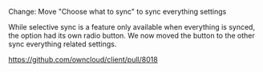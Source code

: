 Change: Move "Choose what to sync" to sync everything settings

While selective sync is a feature only available when everything is synced,
the option had its own radio button.
We now moved the button to the other sync everything related settings.

https://github.com/owncloud/client/pull/8018
